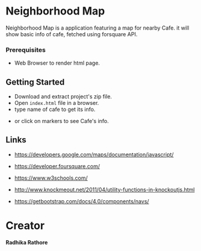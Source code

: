 # Neighborhood Map

Neighborhood Map is a application featuring a map for nearby Cafe. it will show basic info of cafe, fetched using forsquare API. 

### Prerequisites

   - Web Browser to render html page.

## Getting Started

 -  Download and extract project's zip file.
 -  Open `index.html` file in a browser.
 -  type name of cafe to get its info. 
 *  or click on markers to see Cafe's info. 

## Links

 -  https://developers.google.com/maps/documentation/javascript/

 -  https://developer.foursquare.com/

 -  https://www.w3schools.com/

 -   http://www.knockmeout.net/2011/04/utility-functions-in-knockoutjs.html

 -   https://getbootstrap.com/docs/4.0/components/navs/

 
# Creator

**Radhika Rathore**